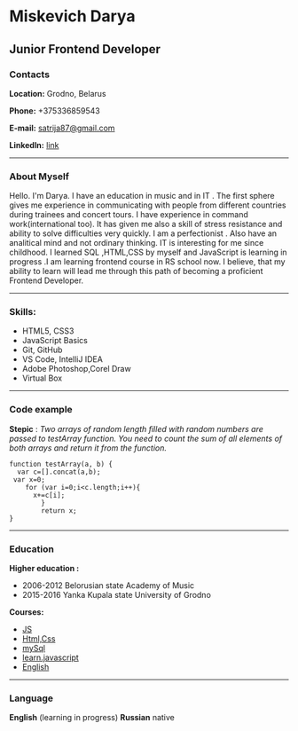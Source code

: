 # Miskevich Darya

## Junior Frontend Developer


### Contacts

**Location:** Grodno, Belarus

**Phone:** +375336859543

**E-mail:** satrija87@gmail.com

**LinkedIn:** [link](linkedin.com/in/darya-pronina-a10836ab)

----

### About Myself

Hello. I'm Darya. I have an education in music and in IT . 
The first sphere gives me experience in communicating with people from different countries during trainees and concert tours. I have experience in command work(international too).
It has given me also a skill of stress resistance and ability to solve difficulties very quickly.
I am a perfectionist . Also have an analitical mind and not ordinary thinking.
IT is interesting for me since childhood. I learned SQL ,HTML,CSS by myself and JavaScript is learning in progress .I am learning frontend course in RS school now.
I believe, that my ability to learn will lead me through this path of becoming a proficient Frontend Developer.

----

### Skills:

* HTML5, CSS3
* JavaScript Basics
* Git, GitHub
* VS Code, IntelliJ IDEA
* Adobe Photoshop,Corel Draw
* Virtual Box

----

### Code example

**Stepic** : *Two arrays of random length filled with random numbers are passed to  testArray function. You need to count the sum of all elements of both arrays and return it from the function.*
```
function testArray(a, b) {
  var c=[].concat(a,b);
 var x=0;
    for (var i=0;i<c.length;i++){
      x+=c[i];
        }
        return x;
}
```

----

### Education 
**Higher education :**
* 2006-2012 Belorusian state Academy of Music
* 2015-2016 Yanka Kupala state University of Grodno
  
**Courses:**
* [JS](https://stepik.org/course/2223)
* [Html,Css](https://openedu.ru/course/ITMOUniversity/WEBDEV/)
* [mySql](https://sqlbolt.com/)
* [learn.javascript](https://learn.javascript.ru/)
* [English](https://yes-grodno.by/)

----

### Language

**English** (learning in progress)
**Russian** native